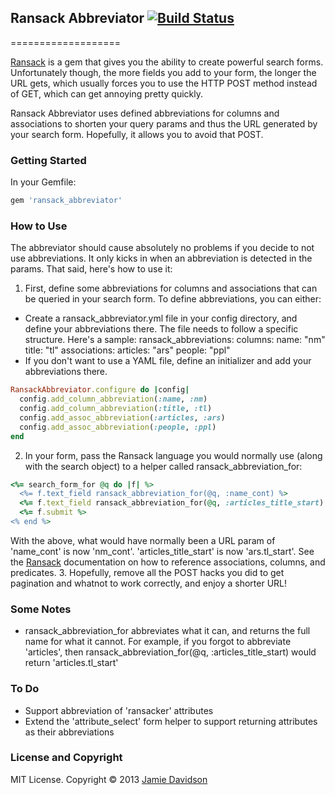## Ransack Abbreviator [![Build Status](https://travis-ci.org/jhdavids8/ransack-abbreviator.png?branch=master)](http://travis-ci.org/jhdavids8/ransack-abbreviator)
===================

[Ransack](https://github.com/ernie/ransack) is a gem that gives you the ability to create powerful search forms. Unfortunately though, the more fields you add to your form, the longer the URL gets, which usually forces you to use the HTTP POST method instead of GET, which can get annoying pretty quickly. 

Ransack Abbreviator uses defined abbreviations for columns and associations to shorten your query params and thus the URL generated by your search form. Hopefully, it allows you to avoid that POST.

### Getting Started
In your Gemfile:

```ruby
gem 'ransack_abbreviator'
```

### How to Use
The abbreviator should cause absolutely no problems if you decide to not use abbreviations. It only kicks in when an abbreviation is detected in the params. That said, here's how to use it:

1. First, define some abbreviations for columns and associations that can be queried in your search form. To define abbreviations, you can either:
  * Create a ransack_abbreviator.yml file in your config directory, and define your abbreviations there. The file needs to follow a specific structure. Here's a sample:
      ransack_abbreviations:
        columns:
          name: "nm"
          title: "tl"
        associations:
          articles: "ars"
          people: "ppl"
  * If you don't want to use a YAML file, define an initializer and add your abbreviations there.
  ```ruby
  RansackAbbreviator.configure do |config|
    config.add_column_abbreviation(:name, :nm)
    config.add_column_abbreviation(:title, :tl)
    config.add_assoc_abbreviation(:articles, :ars)
    config.add_assoc_abbreviation(:people, :ppl)
  end
  ```
2. In your form, pass the Ransack language you would normally use (along with the search object) to a helper called ransack_abbreviation_for:
  ```ruby
  <%= search_form_for @q do |f| %>
    <%= f.text_field ransack_abbreviation_for(@q, :name_cont) %>
    <%= f.text_field ransack_abbreviation_for(@q, :articles_title_start) %>
    <%= f.submit %>
  <% end %>
  ```
  With the above, what would have normally been a URL param of 'name_cont' is now 'nm_cont'. 'articles_title_start' is now 'ars.tl_start'.
  See the [Ransack](https://github.com/ernie/ransack) documentation on how to reference associations, columns, and predicates.
3. Hopefully, remove all the POST hacks you did to get pagination and whatnot to work correctly, and enjoy a shorter URL!

### Some Notes
* ransack_abbreviation_for abbreviates what it can, and returns the full name for what it cannot. For example, if you forgot to abbreviate 'articles', then ransack_abbreviation_for(@q, :articles_title_start) would return 'articles.tl_start'

### To Do
* Support abbreviation of 'ransacker' attributes
* Extend the 'attribute_select' form helper to support returning attributes as their abbreviations

### License and Copyright
MIT License. Copyright &copy; 2013 [Jamie Davidson](http://jamie-davidson.com)